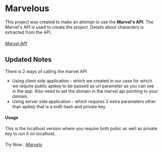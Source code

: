 # Marvelous
This project was created to make an attempt to use the **Marvel's API**.
The Marvel's API is used to create the project. Details about characters is extracted from the API.

###### [Marvel API](https://developer.marvel.com/)

## Updated Notes
There is 2 ways of calling the marvel API
- Using client side application - which we created in our case for which we require public apikey to be passed as url parameter as you can see in the app. Also need to set the domain in the marvel api pointing to your domain.
- Using server side application - which requires 2 extra parameters other than apikey that is a md5 hash and private key.


#### Usage
This is the localhost version where you require both pubic as well as private key to run it on localhost.

###### Try Now : [Marvelo](https://marvel.xarvis.tech/)
